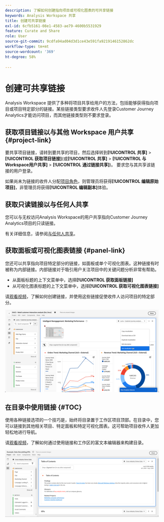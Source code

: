 ```yaml
---
description: 了解如何创建指向项目或可视化图表的可共享链接
keywords: Analysis Workspace 共享
title: 创建可共享链接
exl-id: 6cfb5161-08e1-4583-ae79-4600b5531929
feature: Curate and Share
role: User
source-git-commit: 9cdfa94ad04d3d1ce43e591fa9219146152862dc
workflow-type: tm+mt
source-wordcount: '369'
ht-degree: 58%

---
```


# 创建可共享链接

Analysis Workspace 提供了多种将项目共享给用户的方法，包括能够获得指向项目或项目特定部分的链接。某些链接类型要求收件人先登录Customer Journey Analytics才能访问项目，而其他链接类型则不要求登录。

## 获取项目链接以与其他 Workspace 用户共享 {#project-link}

要共享项目链接，请转到要共享的项目，然后选择转到&#x200B;**[!UICONTROL 共享]** > **[!UICONTROL 获取项目链接]**(或&#x200B;**[!UICONTROL 共享]** > **[!UICONTROL 与Workspace用户共享]** > **[!UICONTROL 通过链接共享]**)。 要求您与其共享该链接的用户登录。

如果尚未为链接的收件人分配[项目角色](/help/analysis-workspace/curate-share/share-projects.md)，则管理员将获得&#x200B;**[!UICONTROL 编辑原始项目]**，非管理员将获得&#x200B;**[!UICONTROL 编辑副本]**&#x200B;体验。

## 获取只读链接以与任何人共享

您可以与无权访问Analysis Workspace的用户共享指向Customer Journey Analytics项目的只读链接。

有关详细信息，请参阅[与任何人共享](/help/analysis-workspace/curate-share/share-projects.md#share-a-project-with-anyone-no-login-required)。

## 获取面板或可视化图表链接 {#panel-link}

您还可以共享指向项目特定部分的链接，如面板或单个可视化图表。这种链接有时被称为内部链接。内部链接对于吸引用户关注项目中的关键问题分析非常有帮助。

* 从面板标题的上下文菜单中，选择&#x200B;**[!UICONTROL 获取面板链接]**
* 从可视化图表标题的上下文菜单中，选择&#x200B;**[!UICONTROL 获取可视化图表链接]**

请[观看视频](https://experienceleague.adobe.com/docs/analytics-learn/tutorials/analysis-workspace/visualizations/intra-linking-in-analysis-workspace.html?lang=zh-Hans)，了解如何创建链接，并使用这些链接促使收件人访问项目的特定部分。

![在标题上右键单击“获取可视化图表”链接后显示的下拉菜单。](assets/get-visualization-link.png)

## 在目录中使用链接 {#TOC}

使用各种链接选项的一个技巧是，始终将目录置于工作区项目顶部。在目录中，您可以链接到其他相关项目、特定面板和特定可视化图表。这可帮助项目收件人更加轻松地进行导航。

请[观看视频](https://experienceleague.adobe.com/docs/analytics-learn/tutorials/analysis-workspace/navigating-workspace-projects/create-a-toc-in-analysis-workspace.html?lang=zh-Hans)，了解如何通过使用链接和工作区的富文本编辑器来构建目录。

![项目目录。](assets/toc.png)
